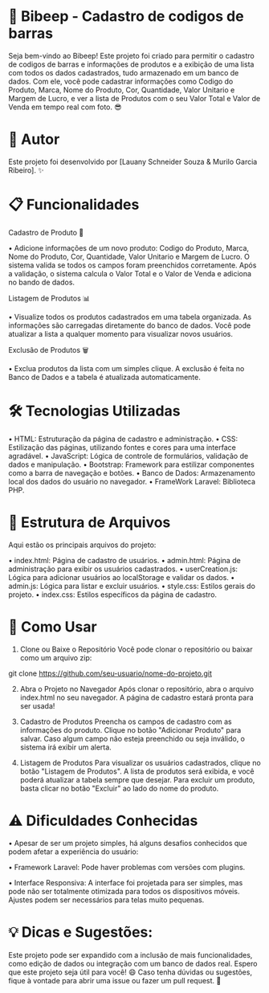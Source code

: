 # 🚀 Bibeep - Cadastro de codigos de barras
Seja bem-vindo ao Bibeep! Este projeto foi criado para permitir o cadastro de codigos de barras e informações de produtos e a exibição de uma lista com todos os dados cadastrados, tudo armazenado em um banco de dados. Com ele, você pode cadastrar informações como Codigo do Produto, Marca, Nome do Produto, Cor, Quantidade, Valor Unitario e Margem de Lucro, e ver a lista de Produtos com o seu Valor Total e Valor de Venda em tempo real com foto. 😎


# 👤 Autor
Este projeto foi desenvolvido por [Lauany Schneider Souza & Murilo Garcia Ribeiro]. ✨


# 📋 Funcionalidades
Cadastro de Produto 📝

• Adicione informações de um novo produto: Codigo do Produto, Marca, Nome do Produto, Cor, Quantidade, Valor Unitario e Margem de Lucro.
O sistema valida se todos os campos foram preenchidos corretamente.
Após a validação, o sistema calcula o Valor Total e o Valor de Venda e adiciona no bando de dados.


Listagem de Produtos 📊

• Visualize todos os produtos cadastrados em uma tabela organizada.
As informações são carregadas diretamente do banco de dados.
Você pode atualizar a lista a qualquer momento para visualizar novos usuários.

Exclusão de Produtos 🗑️

• Exclua produtos da lista com um simples clique.
A exclusão é feita no Banco de Dados e a tabela é atualizada automaticamente.


# 🛠️ Tecnologias Utilizadas
• HTML: Estruturação da página de cadastro e administração.
• CSS: Estilização das páginas, utilizando fontes e cores para uma interface agradável.
• JavaScript: Lógica de controle de formulários, validação de dados e manipulação.
• Bootstrap: Framework para estilizar componentes como a barra de navegação e botões.
• Banco de Dados: Armazenamento local dos dados do usuário no navegador.
• FrameWork Laravel: Biblioteca PHP.


# 📂 Estrutura de Arquivos
Aqui estão os principais arquivos do projeto:

• index.html: Página de cadastro de usuários.
• admin.html: Página de administração para exibir os usuários cadastrados.
• userCreation.js: Lógica para adicionar usuários ao localStorage e validar os dados.
• admin.js: Lógica para listar e excluir usuários.
• style.css: Estilos gerais do projeto.
• index.css: Estilos específicos da página de cadastro.


# 🚀 Como Usar
1. Clone ou Baixe o Repositório
Você pode clonar o repositório ou baixar como um arquivo zip:

git clone https://github.com/seu-usuario/nome-do-projeto.git

2. Abra o Projeto no Navegador
Após clonar o repositório, abra o arquivo index.html no seu navegador. A página de cadastro estará pronta para ser usada!

3. Cadastro de Produtos
Preencha os campos de cadastro com as informações do produto.
Clique no botão "Adicionar Produto" para salvar.
Caso algum campo não esteja preenchido ou seja inválido, o sistema irá exibir um alerta.

4. Listagem de Produtos
Para visualizar os usuários cadastrados, clique no botão "Listagem de Produtos".
A lista de produtos será exibida, e você poderá atualizar a tabela sempre que desejar.
Para excluir um produto, basta clicar no botão "Excluir" ao lado do nome do produto.


# ⚠️ Dificuldades Conhecidas
• Apesar de ser um projeto simples, há alguns desafios conhecidos que podem afetar a experiência do usuário:

• Framework Laravel: Pode haver problemas com versões com plugins.

• Interface Responsiva: A interface foi projetada para ser simples, mas pode não ser totalmente otimizada para todos os dispositivos móveis. Ajustes podem ser necessários para telas muito pequenas.

# 💡 Dicas e Sugestões:

Este projeto pode ser expandido com a inclusão de mais funcionalidades, como edição de dados ou integração com um banco de dados real.
Espero que este projeto seja útil para você! 😄 Caso tenha dúvidas ou sugestões, fique à vontade para abrir uma issue ou fazer um pull request. 🙌